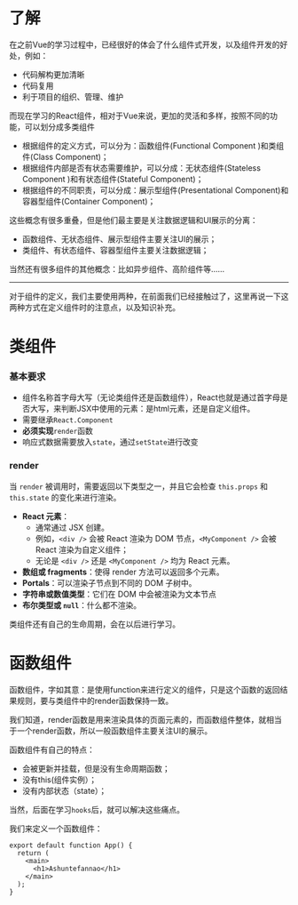 # 了解

在之前Vue的学习过程中，已经很好的体会了什么组件式开发，以及组件开发的好处，例如：

* 代码解构更加清晰
* 代码复用
* 利于项目的组织、管理、维护

而现在学习的React组件，相对于Vue来说，更加的灵活和多样，按照不同的功能，可以划分成多类组件

- 根据组件的定义方式，可以分为：函数组件(Functional Component )和类组件(Class Component)；
- 根据组件内部是否有状态需要维护，可以分成：无状态组件(Stateless Component )和有状态组件(Stateful Component)；
- 根据组件的不同职责，可以分成：展示型组件(Presentational Component)和容器型组件(Container Component)；

这些概念有很多重叠，但是他们最主要是关注数据逻辑和UI展示的分离：

- 函数组件、无状态组件、展示型组件主要关注UI的展示；
- 类组件、有状态组件、容器型组件主要关注数据逻辑；

当然还有很多组件的其他概念：比如异步组件、高阶组件等……

----

对于组件的定义，我们主要使用两种，在前面我们已经接触过了，这里再说一下这两种方式在定义组件时的注意点，以及知识补充。

# 类组件

### 基本要求

* 组件名称首字母大写（无论类组件还是函数组件），React也就是通过首字母是否大写，来判断JSX中使用的元素：是html元素，还是自定义组件。
* 需要继承`React.Component`
* **必须实现**`render`函数
* 响应式数据需要放入`state`，通过`setState`进行改变

### render

当 `render` 被调用时，需要返回以下类型之一，并且它会检查 `this.props` 和 `this.state` 的变化来进行渲染。

- **React 元素**：
  - 通常通过 JSX 创建。
  - 例如，`<div />` 会被 React 渲染为 DOM 节点，`<MyComponent />` 会被 React 渲染为自定义组件；
  - 无论是 `<div />` 还是 `<MyComponent />` 均为 React 元素。
- **数组或 fragments**：使得 render 方法可以返回多个元素。
- **Portals**：可以渲染子节点到不同的 DOM 子树中。
- **字符串或数值类型**：它们在 DOM 中会被渲染为文本节点
- **布尔类型或 `null`**：什么都不渲染。

类组件还有自己的生命周期，会在以后进行学习。

# 函数组件

​	函数组件，字如其意：是使用function来进行定义的组件，只是这个函数的返回结果规则，要与类组件中的render函数保持一致。

​	我们知道，render函数是用来渲染具体的页面元素的，而函数组件整体，就相当于一个render函数，所以一般函数组件主要关注UI的展示。

函数组件有自己的特点：

- 会被更新并挂载，但是没有生命周期函数；
- 没有this(组件实例）；
- 没有内部状态（state）；

当然，后面在学习`hooks`后，就可以解决这些痛点。

我们来定义一个函数组件：

```
export default function App() {
  return (
    <main>
      <h1>Ashuntefannao</h1>
    </main>
  );
}
```

